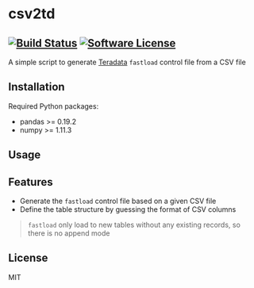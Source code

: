 # csv2td
[![Build Status](https://travis-ci.org/travis-ci/travis-web.svg?branch=master)](https://travis-ci.org/travis-ci/travis-web) [![Software License](https://img.shields.io/badge/license-MIT-brightgreen.svg)](LICENSE)
---
A simple script to generate [Teradata](http://www.teradata.com/) `fastload` control file from a CSV file


## Installation
Required Python packages:
- pandas >= 0.19.2
- numpy >= 1.11.3

## Usage

## Features
- Generate the `fastload` control file based on a given CSV file
- Define the table structure by guessing the format of CSV columns
> `fastload` only load to new tables without any existing records, so there is no append mode

## License
MIT

